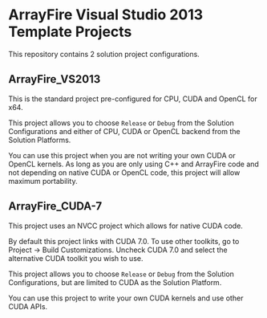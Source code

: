 # ArrayFire Visual Studio 2013 Template Projects
This repository contains 2 solution project configurations.

## ArrayFire_VS2013
This is the standard project pre-configured for CPU, CUDA and OpenCL for x64.

This project allows you to choose `Release` or `Debug` from the Solution Configurations and either of CPU, CUDA or OpenCL backend from the Solution Platforms.

You can use this project when you are not writing your own CUDA or OpenCL kernels. As long as you are only using C++ and ArrayFire code and not depending on native CUDA or OpenCL code, this project will allow maximum portability.

## ArrayFire_CUDA-7
This project uses an NVCC project which allows for native CUDA code.

By default this project links with CUDA 7.0. To use other toolkits, go to Project -> Build Customizations. Uncheck CUDA 7.0 and select the alternative CUDA toolkit you wish to use.

This project allows you to choose `Release` or `Debug` from the Solution Configurations, but are limited to CUDA as the Solution Platform.

You can use this project to write your own CUDA kernels and use other CUDA APIs.

